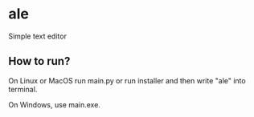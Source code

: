 # ale
Simple text editor

## How to run?
On Linux or MacOS run main.py or run installer and then write "ale" into terminal.

On Windows, use main.exe.
